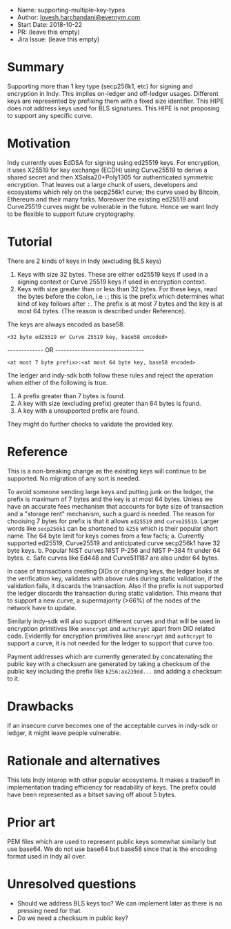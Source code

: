 - Name: supporting-multiple-key-types
- Author: lovesh.harchandani@evernym.com
- Start Date: 2018-10-22
- PR: (leave this empty)
- Jira Issue: (leave this empty)

# Summary
[summary]: #summary

Supporting more than 1 key type (secp256k1, etc) for signing and encryption in Indy. This implies on-ledger and off-ledger usages. Different keys are represented by prefixing them with a fixed size identifier. 
This HIPE does not address keys used for BLS signatures. 
This HIPE is not proposing to support any specific curve.

# Motivation
[motivation]: #motivation

Indy currently uses EdDSA for signing using ed25519 keys. For encryption, it uses X25519 for key exchange (ECDH) using Curve25519 to derive a shared secret and then XSalsa20+Poly1305 for authenticated symmetric encryption. That leaves out a large chunk of users, developers and ecosystems which rely on the secp256k1 curve; the curve used by Bitcoin, Ethereum and their many forks. Moreover the existing ed25519 and Curve25519 curves might be vulnerable in the future. Hence we want Indy to be flexible to support future cryptography.

# Tutorial
[tutorial]: #tutorial

There are 2 kinds of keys in Indy (excluding BLS keys)

1. Keys with size 32 bytes. These are either ed25519 keys if used in a signing context or Curve 25519 keys if used in encryption context.
2. Keys with size greater than or less than 32 bytes. For these keys, read the bytes before the colon, i.e `:`; this is the prefix which determines what kind of key follows after `:`. The prefix is at most 7 bytes and the key is at most 64 bytes. (The reason is described under Reference).  

The keys are always encoded as base58.

```
<32 byte ed25519 or Curve 25519 key, base58 encoded>
```
------------- OR --------------------------------
```
<at most 7 byte prefix>:<at most 64 byte key, base58 encoded>
```

The ledger and indy-sdk both follow these rules and reject the operation when either of the following is true.  

1. A prefix greater than 7 bytes is found.
2. A key with size (excluding prefix) greater than 64 bytes is found.
3. A key with a unsupported prefix are found.

They might do further checks to validate the provided key.

# Reference
[reference]: #reference

This is a non-breaking change as the exisiting keys will continue to be supported. No migration of any sort is needed.

To avoid someone sending large keys and putting junk on the ledger, the prefix is maximum of 7 bytes and the key is at most 64 bytes. Unless we have an accurate fees mechanism that accounts for byte size of transaction and a "storage rent" mechanism, such a guard is needed.
The reason for chooising 7 bytes for prefix is that it allows `ed25519` and `curve25519`. Larger words like `secp256k1` can be shortened to `k256` which is their popular short name. The 64 byte limit for keys comes from a few facts;
a. Currently supported ed25519, Curve25519 and anticipated curve secp256k1 have 32 byte keys.
b. Popular NIST curves NIST P-256 and NIST P-384 fit under 64 bytes.
c. Safe curves like Ed448 and Curve511187 are also under 64 bytes.

In case of transactions creating DIDs or changing keys, the ledger looks at the verification key, validates with above rules during static validation, if the validation fails, it discards the transaction. Also if the prefix is not supported the ledger discards the transaction during static validation. This means that to support a new curve, a supermajority (>66%) of the nodes of the network have to update.

Similarly indy-sdk will also support different curves and that will be used in encryption primitives like `anoncrypt` and `authcrypt` apart from DID related code. Evidently for encryption primitives like `anoncrypt` and `authcrypt` to support a curve, it is not needed for the ledger to support that curve too.

Payment addresses which are currently generated by concatenating the public key with a checksum are generated by taking a checksum of the public key including the prefix like `k256:ax239dd...` and adding a checksum to it.

# Drawbacks
[drawbacks]: #drawbacks

If an insecure curve becomes one of the acceptable curves in indy-sdk or ledger, it might leave people vulnerable.

# Rationale and alternatives
[alternatives]: #alternatives

This lets Indy interop with other popular ecosystems.
It makes a tradeoff in implementation trading efficiency for readability of keys. The prefix could have been represented as a bitset saving off about 5 bytes.

# Prior art
[prior-art]: #prior-art

PEM files which are used to represent public keys somewhat similarly but use base64. We do not use base64 but base58 since that is the encoding format used in Indy all over.

# Unresolved questions
[unresolved]: #unresolved-questions

- Should we address BLS keys too? We can implement later as there is no pressing need for that.
- Do we need a checksum in public key?
